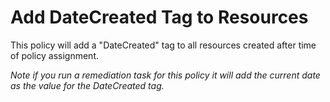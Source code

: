 # Add DateCreated Tag to Resources

This policy will add a "DateCreated" tag to all resources created after time of policy assignment.

*Note if you run a remediation task for this policy it will add the current date as the value for the DateCreated tag.*